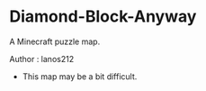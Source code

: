 # Diamond-Block-Anyway
A Minecraft puzzle map.

Author : lanos212

* This map may be a bit difficult.
